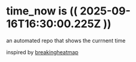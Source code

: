 # time_now is (( 2025-09-16T16:30:00.225Z ))

an automated repo that shows the currnent time

inspired by [breakingheatmap](https://github.com/breakingheatmap/breakingheatmap)